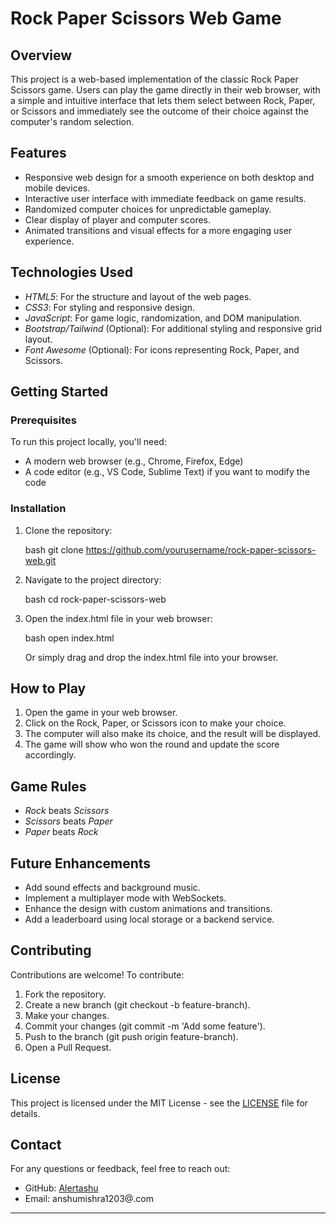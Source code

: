 

# Rock Paper Scissors Web Game

## Overview

This project is a web-based implementation of the classic Rock Paper Scissors game. Users can play the game directly in their web browser, with a simple and intuitive interface that lets them select between Rock, Paper, or Scissors and immediately see the outcome of their choice against the computer's random selection.

## Features

- Responsive web design for a smooth experience on both desktop and mobile devices.
- Interactive user interface with immediate feedback on game results.
- Randomized computer choices for unpredictable gameplay.
- Clear display of player and computer scores.
- Animated transitions and visual effects for a more engaging user experience.

## Technologies Used

- *HTML5*: For the structure and layout of the web pages.
- *CSS3*: For styling and responsive design.
- *JavaScript*: For game logic, randomization, and DOM manipulation.
- *Bootstrap/Tailwind* (Optional): For additional styling and responsive grid layout.
- *Font Awesome* (Optional): For icons representing Rock, Paper, and Scissors.

## Getting Started

### Prerequisites

To run this project locally, you'll need:

- A modern web browser (e.g., Chrome, Firefox, Edge)
- A code editor (e.g., VS Code, Sublime Text) if you want to modify the code

### Installation

1. Clone the repository:

   bash
   git clone https://github.com/yourusername/rock-paper-scissors-web.git
   

2. Navigate to the project directory:

   bash
   cd rock-paper-scissors-web
   

3. Open the index.html file in your web browser:

   bash
   open index.html
   

   Or simply drag and drop the index.html file into your browser.

## How to Play

1. Open the game in your web browser.
2. Click on the Rock, Paper, or Scissors icon to make your choice.
3. The computer will also make its choice, and the result will be displayed.
4. The game will show who won the round and update the score accordingly.

## Game Rules

- *Rock* beats *Scissors*
- *Scissors* beats *Paper*
- *Paper* beats *Rock*

## Future Enhancements

- Add sound effects and background music.
- Implement a multiplayer mode with WebSockets.
- Enhance the design with custom animations and transitions.
- Add a leaderboard using local storage or a backend service.

## Contributing

Contributions are welcome! To contribute:

1. Fork the repository.
2. Create a new branch (git checkout -b feature-branch).
3. Make your changes.
4. Commit your changes (git commit -m 'Add some feature').
5. Push to the branch (git push origin feature-branch).
6. Open a Pull Request.

## License

This project is licensed under the MIT License - see the [LICENSE](LICENSE) file for details.

## Contact

For any questions or feedback, feel free to reach out:

- GitHub: [Alertashu](https://github.com/Alertashu)
- Email: anshumishra1203@.com

---
